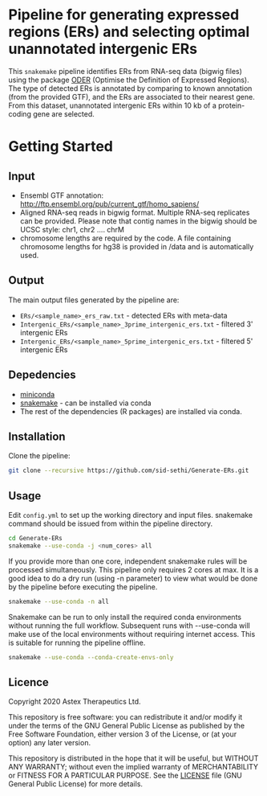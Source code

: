 # Pipeline for generating expressed regions (ERs) and selecting optimal unannotated intergenic ERs

This `snakemake` pipeline identifies ERs from RNA-seq data (bigwig files) using the package [ODER](https://github.com/eolagbaju/ODER) (Optimise the Definition of Expressed Regions). The type of detected ERs is annotated by comparing to known annotation (from the provided GTF), and the ERs are associated to their nearest gene. From this dataset, unannotated intergenic ERs within 10 kb of a protein-coding gene are selected.

# Getting Started

## Input

- Ensembl GTF annotation: http://ftp.ensembl.org/pub/current_gtf/homo_sapiens/
- Aligned RNA-seq reads in bigwig format. Multiple RNA-seq replicates can be provided. Please note that contig names in the bigwig should be UCSC style: chr1, chr2 .... chrM
- chromosome lengths are required by the code. A file containing chromosome lengths for hg38 is provided in /data and is automatically used.

## Output

The main output files generated by the pipeline are:

- `ERs/<sample_name>_ers_raw.txt` - detected ERs with meta-data
- `Intergenic_ERs/<sample_name>_3prime_intergenic_ers.txt` - filtered 3' intergenic ERs
- `Intergenic_ERs/<sample_name>_5prime_intergenic_ers.txt` - filtered 5' intergenic ERs

## Depedencies

- [miniconda](https://conda.io/miniconda.html)
- [snakemake](http://snakemake.readthedocs.io/en/latest/) - can be installed via conda
- The rest of the dependencies (R packages) are installed via conda.

## Installation

Clone the pipeline:

```bash
git clone --recursive https://github.com/sid-sethi/Generate-ERs.git
```

## Usage

Edit `config.yml` to set up the working directory and input files. snakemake command should be issued from within the pipeline directory.

```bash
cd Generate-ERs
snakemake --use-conda -j <num_cores> all
```
If you provide more than one core, independent snakemake rules will be processed simultaneously. This pipeline only requires 2 cores at max. It is a good idea to do a dry run (using -n parameter) to view what would be done by the pipeline before executing the pipeline.

```bash
snakemake --use-conda -n all
```
Snakemake can be run to only install the required conda environments without running the full workflow. Subsequent runs with --use-conda will make use of the local environments without requiring internet access. This is suitable for running the pipeline offline.

```bash
snakemake --use-conda --conda-create-envs-only
```

## Licence

Copyright 2020 Astex Therapeutics Ltd.

This repository is free software: you can redistribute it and/or modify it under the terms of the GNU General Public License as published by the Free Software Foundation, either version 3 of the License, or (at your option) any later version.

This repository is distributed in the hope that it will be useful, but WITHOUT ANY WARRANTY; without even the implied warranty of MERCHANTABILITY or FITNESS FOR A PARTICULAR PURPOSE. See the [LICENSE](LICENSE) file (GNU General Public License) for more details.

